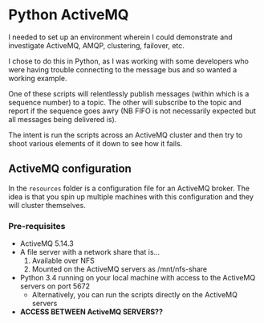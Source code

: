# Python ActiveMQ

I needed to set up an environment wherein I could demonstrate and investigate ActiveMQ, AMQP, clustering, failover, etc.

I chose to do this in Python, as I was working with some developers who were having trouble connecting to the message bus and so wanted a working example.

One of these scripts will relentlessly publish messages (within which is a sequence number) to a topic.  The other will subscribe to the topic and report if the sequence goes awry (NB FIFO is not necessarily expected but all messages being delivered is).

The intent is run the scripts across an ActiveMQ cluster and then try to shoot various elements of it down to see how it fails.

## ActiveMQ configuration

In the `resources` folder is a configuration file for an ActiveMQ broker.  The idea is that you spin up multiple machines with this configuration and they will cluster themselves.

### Pre-requisites

- ActiveMQ 5.14.3
- A file server with a network share that is...
  1. Available over NFS
  1. Mounted on the ActiveMQ servers as /mnt/nfs-share
- Python 3.4 running on your local machine with access to the ActiveMQ servers on port 5672
  - Alternatively, you can run the scripts directly on the ActiveMQ servers
- **ACCESS BETWEEN ActiveMQ SERVERS??**
